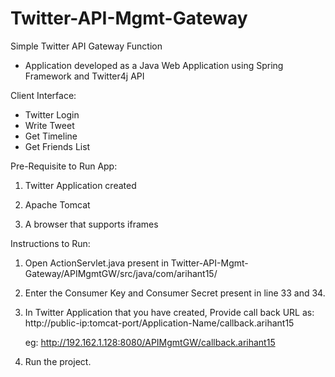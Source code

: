# Twitter-API-Mgmt-Gateway

Simple Twitter API Gateway Function

* Application developed as a Java Web Application using Spring Framework and Twitter4j API

Client Interface:
* Twitter Login
* Write Tweet
* Get Timeline
* Get Friends List

Pre-Requisite to Run App:

1. Twitter Application created

2. Apache Tomcat

3. A browser that supports iframes

Instructions to Run:

1. Open ActionServlet.java present in Twitter-API-Mgmt-Gateway/APIMgmtGW/src/java/com/arihant15/

2. Enter the Consumer Key and Consumer Secret present in line 33 and 34.

3. In Twitter Application that you have created, Provide call back URL as: http://public-ip:tomcat-port/Application-Name/callback.arihant15

	eg: http://192.162.1.128:8080/APIMgmtGW/callback.arihant15

4. Run the project.
